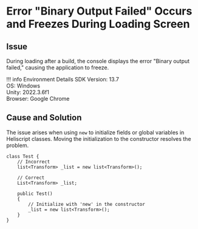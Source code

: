 # Error "Binary Output Failed" Occurs and Freezes During Loading Screen

## Issue
During loading after a build, the console displays the error "Binary output failed," causing the application to freeze.

!!! info Environment Details
    SDK Version: 13.7<br>
    OS: Windows<br>
    Unity: 2022.3.6f1<br>
    Browser: Google Chrome<br>

## Cause and Solution

The issue arises when using `new` to initialize fields or global variables in Heliscript classes. Moving the initialization to the constructor resolves the problem.

```
class Test {
    // Incorrect
    list<Transform> _list = new list<Transform>();

    // Correct
    List<Transform> _list;

    public Test()
    {
        // Initialize with 'new' in the constructor
        _list = new list<Transform>();
    }
}
```
